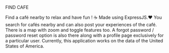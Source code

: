 FIND CAFE

Find a café nearby to relax and have fun ! ☕️
Made using ExpressJS.❤️
You search for cafés nearby and can also post your experiences of the café. There is a map with zoom and toggle features too.
A forgot password / password reset option is also there along with a profile page exclusively for a particular user. 
Currently, this application works on the data of the United States of America.
